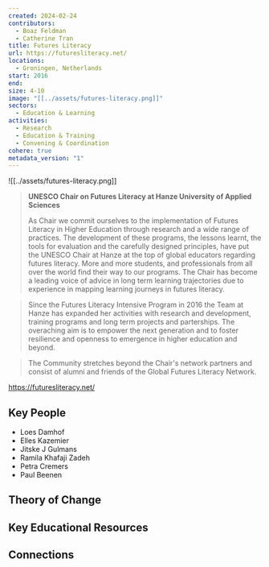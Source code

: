 ```yaml
---
created: 2024-02-24
contributors:
  - Boaz Feldman
  - Catherine Tran
title: Futures Literacy
url: https://futuresliteracy.net/
locations:
  - Groningen, Netherlands
start: 2016
end: 
size: 4-10
image: "[[../assets/futures-literacy.png]]"
sectors:
  - Education & Learning
activities:
  - Research
  - Education & Training
  - Convening & Coordination
cohere: true
metadata_version: "1"
---
```

![[../assets/futures-literacy.png]]

>**UNESCO Chair on Futures Literacy at Hanze University of Applied Sciences**
>
>As Chair we commit ourselves to the implementation of Futures Literacy in Higher Education through research and a wide range of practices. The development of these programs, the lessons learnt, the tools for evaluation and the carefully designed principles, have put the UNESCO Chair at Hanze at the top of global educators regarding futures literacy. More and more students, and professionals from all over the world find their way to our programs. The Chair has become a leading voice of advice in long term learning trajectories due to experience in mapping learning journeys in futures literacy.

>Since the Futures Literacy Intensive Program in 2016 the Team at Hanze has expanded her activities with research and development, training programs and long term projects and parterships. The overaching aim is to empower the next generation and to foster resilience and openness to emergence in higher education and beyond.

>The Community stretches beyond the Chair's network partners and consist of alumni and friends of the Global Futures Literacy Network.

https://futuresliteracy.net/

## Key People

- Loes Damhof  
- Elles Kazemier  
- Jitske J Gulmans  
- Ramila Khafaji Zadeh  
- Petra Cremers  
- Paul Beenen

## Theory of Change

## Key Educational Resources

## Connections










